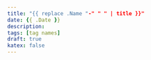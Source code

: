 ```yaml
---
title: "{{ replace .Name "-" " " | title }}"
date: {{ .Date }}
description:
tags: [tag names]
draft: true
katex: false
---
```

